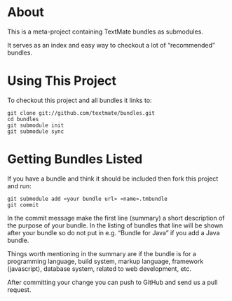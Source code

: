 # About

This is a meta-project containing TextMate bundles as submodules.

It serves as an index and easy way to checkout a lot of “recommended” bundles.

# Using This Project

To checkout this project and all bundles it links to:

	git clone git://github.com/textmate/bundles.git
	cd bundles
	git submodule init
	git submodule sync

# Getting Bundles Listed

If you have a bundle and think it should be included then fork this project and run:

	git submodule add «your bundle url» «name».tmbundle
	git commit

In the commit message make the first line (summary) a short description of the purpose of your bundle. In the listing of bundles that line will be shown after your bundle so do not put in e.g. “Bundle for Java” if you add a Java bundle.

Things worth mentioning in the summary are if the bundle is for a programming language, build system, markup language, framework (javascript), database system, related to web development, etc.

After committing your change you can push to GitHub and send us a pull request.
